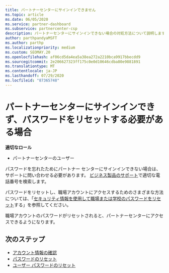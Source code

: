 ```yaml
---
title: パートナーセンターにサインインできません
ms.topic: article
ms.date: 06/05/2020
ms.service: partner-dashboard
ms.subservice: partnercenter-csp
description: パートナーセンターにサインインできない場合の対処方法について説明します。職場アカウントのパスワードまたは学校アカウントのパスワードを忘れた場合のリセットに関する情報が含まれています。
author: parthpandyaMSFT
ms.author: parthp
ms.localizationpriority: medium
ms.custom: SEOMAY.20
ms.openlocfilehash: af06cd5da4ea5a38ea272a2210bca9917bbecdd9
ms.sourcegitcommit: 2e206627323ff175c0e0d10646cdba80e9881891
ms.translationtype: MT
ms.contentlocale: ja-JP
ms.lasthandoff: 07/29/2020
ms.locfileid: "87365748"
---
```

# <a name="if-you-cant-sign-into-partner-center-and-need-to-reset-your-password"></a>パートナーセンターにサインインできず、パスワードをリセットする必要がある場合

**適切なロール**

- パートナーセンターのユーザー

パスワードを忘れたためにパートナー センターにサインインできない場合は、サポートに問い合わせる必要があります。 [ビジネス製品のサポート](https://docs.microsoft.com/microsoft-365/admin/contact-support-for-business-products?view=o365-worldwide&tabs=phone#ID0EAADAAA=Phone_support_)で適切な電話番号を検索します。 

パスワードをリセットし、職場アカウントにアクセスするためのさまざまな方法については、「[セキュリティ情報を使用して職場または学校のパスワードをリセット](https://docs.microsoft.com/azure/active-directory/user-help/active-directory-passwords-update-your-own-password#how-to-change-your-password)する」を参照してください。

職場アカウントのパスワードがリセットされると、パートナーセンターにアクセスできるようになります。 

## <a name="next-steps"></a>次のステップ

- [アカウント情報の確認](verification-responses.md)
- [パスワードのリセット](reset-my-pasword.md)
- [ユーザー パスワードのリセット](reset-a-user-password.md)

